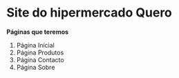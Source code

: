 # Site do hipermercado Quero

**Páginas que teremos**

1. Página Inícial
2. Página Produtos
3. Página Contacto
4. Página Sobre 